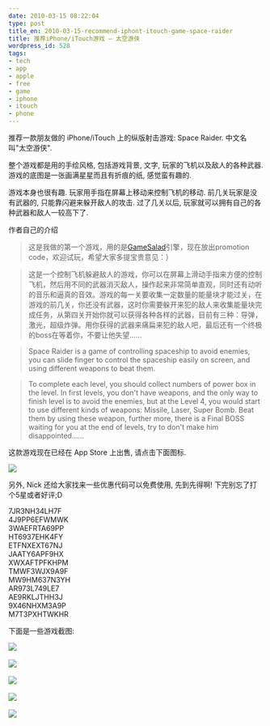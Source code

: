 ```yaml
---
date: 2010-03-15 08:22:04
type: post
title_en: 2010-03-15-recommend-iphont-itouch-game-space-raider
title: 推荐iPhone/iTouch游戏 – 太空游侠
wordpress_id: 528
tags:
- tech
- app
- apple
- free
- game
- iphone
- itouch
- phone
---
```


推荐一款朋友做的 iPhone/iTouch 上的纵版射击游戏: Space Raider. 中文名叫"太空游侠".

整个游戏都是用的手绘风格, 包括游戏背景, 文字, 玩家的飞机以及敌人的各种武器. 游戏的底图是一张画满星星而且有折痕的纸, 感觉蛮有趣的.

游戏本身也很有趣. 玩家用手指在屏幕上移动来控制飞机的移动. 前几关玩家是没有武器的, 只能靠闪避来躲开敌人的攻击. 过了几关以后, 玩家就可以拥有自己的各种武器和敌人一较高下了.

作者自己的介绍

> 这是我做的第一个游戏，用的是[GameSalad](http://www.gamesalad.com/)引擎，现在放出promotion code，欢迎试玩，希望大家多提宝贵意见：）

> 这是一个控制飞机躲避敌人的游戏，你可以在屏幕上滑动手指来方便的控制飞机，然后用不同的武器消灭敌人，操作起来非常简单直观，同时还有动听的音乐和逼真的音效。游戏的每一关要收集一定数量的能量块才能过关，在游戏的前几关，你还没有武器，这时你需要躲开来犯的敌人来收集能量块完成任务，从第四关开始你就可以获得各种各样的武器，目前有三种：导弹，激光，超级炸弹。用你获得的武器来痛扁来犯的敌人吧，最后还有一个终极的boss在等着你，不要让他失望......  
  
> Space Raider is a game of controlling spaceship to avoid enemies, you can slide finger to control the spaceship easily on screen, and using different weapons to beat them.   
  
> To complete each level, you should collect numbers of power box in the level. In first levels, you don't have weapons, and the only way to finish level is to avoid the enemies, but at the Level 4, you would start to use different kinds of weapons: Missile, Laser, Super Bomb. Beat them by using these weapon, further more, there is a Final BOSS waiting for you at the end of levels, try to don't make him disappointed......

这款游戏现在已经在 App Store 上出售, 请点击下面图标.

[![](http://a1.phobos.apple.com/us/r1000/049/Purple/15/0c/88/mzl.uvgovhgr.175x175-75.jpg)](http://itunes.apple.com/us/app/space-raider/id354873425?mt=8)

另外, Nick 还给大家找来一些优惠代码可以免费使用, 先到先得啊! 下完别忘了打个5星或者好评;D

7JR3NH34LH7F  
4J9PP6EFWMWK  
3WAEFRTA69PP  
HT6937EHK4FY  
ETFNXEXT67NJ  
JAATY6APF9HX  
XWXAFTPFKHPM  
TMWF3WJX9A9F  
MW9HM637N3YH  
AR973L749LE7  
AE9RKLJTHH3J  
9X46NHXM3A9P  
M7T3PXHTWKHR

下面是一些游戏截图:

![](http://i39.tinypic.com/ng64n4.jpg) 

![](http://i44.tinypic.com/w0jle9.jpg) 

![](http://i42.tinypic.com/zn7dhy.jpg) 

![](http://i39.tinypic.com/4rus89.jpg) 

![](http://i39.tinypic.com/311l9n9.jpg)
